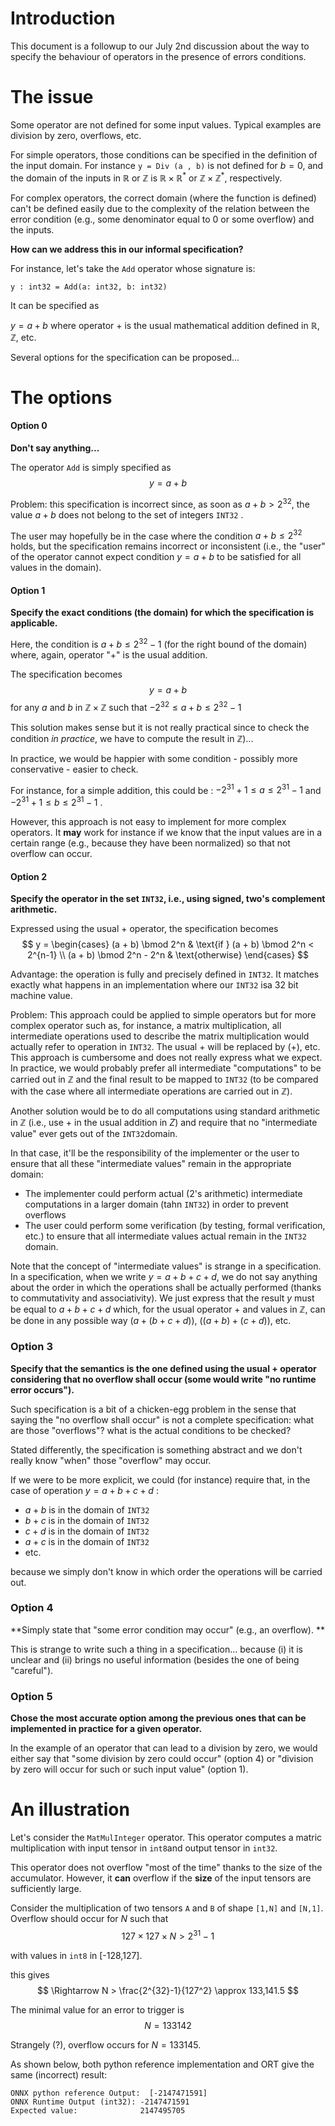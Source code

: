 # Introduction

This document is a followup to our July 2nd discussion about the way to specify the behaviour of operators in the presence of errors conditions.

# The issue 
Some operator are not defined for some input values. Typical examples are division by zero, overflows, etc.

For simple operators, those conditions can be specified in the definition of the input domain. For instance `y = Div (a , b)` is not defined for $b=0$, and the domain of the inputs in $\mathbb R$ or $\mathbb Z$ is $\mathbb R\times \mathbb R^*$  or $\mathbb Z\times \mathbb Z^*$, respectively.

For complex operators, the correct domain (where the function is defined) can't be defined easily due to the complexity of the relation between the error condition (e.g., some denominator equal to 0 or some overflow) and the inputs. 

**How can we address this in our informal specification?**

For instance, let's take the `Add` operator whose signature is:

`y : int32 = Add(a: int32, b: int32)`

It can be specified as 

$y = a+b$ where operator $+$ is the usual mathematical addition defined in $\mathbb R$, $\mathbb Z$, etc.

Several options for the specification can be proposed...

# The options

#### Option 0
**Don't say anything...**

The operator `Add` is simply specified as 
$$y = a + b $$

Problem: this specification is incorrect since, as soon as $a+b > 2^{32}$, the value $a+b$ does not belong to the set of integers `INT32`
.

The user may hopefully be in the case where the condition $a+b\leq 2^{32}$  holds, but the specification remains incorrect or inconsistent (i.e., the "user" of the operator cannot expect condition $y=a+b$ to be satisfied for all values in the domain). 

#### Option 1
**Specify the exact conditions (the domain) for which the specification is applicable.**

Here, the condition is $a+b \leq 2^{32}-1$ (for the right bound of the domain) where, again, operator "$+$" is the usual addition.

The specification becomes
$$y = a + b $$
for any $a$ and $b$ in $\mathbb Z \times \mathbb Z$  such that 
$-2^{32} \leq a+b \leq 2^{32}-1$

This solution makes sense but it is not really practical since to check the condition *in practice*, we have to compute the result in $\mathbb Z$)...

In practice, we would be happier with some condition - possibly more conservative - easier to check.

For instance, for a simple addition, this could be : $-2^{31}+1\leq a \leq 2^{31}-1$  and $-2^{31}+1 \leq b \leq 2^{31}-1$ .

However, this approach is not easy to implement for more complex operators. It **may** work for instance if we know that the input values are in a certain range (e.g., because they have been normalized) so that not overflow can occur. 

#### Option 2 
**Specify the operator in the set `INT32`, i.e.,  using signed, two's complement arithmetic.**

Expressed using the usual $+$ operator, the specification becomes
$$
y =
\begin{cases}
(a + b) \bmod 2^n & \text{if } (a + b) \bmod 2^n < 2^{n-1} \\
(a + b) \bmod 2^n - 2^n & \text{otherwise}
\end{cases}
$$

Advantage: the operation is fully and precisely defined in `INT32`. It matches exactly what happens in an implementation where our `INT32` isa 32 bit machine value. 

Problem: This approach could be applied to simple operators but for more complex operator such as, for instance, a matrix multiplication, all intermediate operations used to describe the matrix multiplication would actually refer to operation in `INT32`. The usual $+$ will be replaced by $(+)$, etc. This approach is cumbersome and does not really express what we expect. In practice, we would probably prefer all intermediate "computations" to be carried out in $\mathbb Z$ and the final result to be mapped to `INT32` (to be compared with the case where all intermediate operations are carried out in $\mathbb Z$).

Another solution would be to do all computations using standard arithmetic in $\mathbb Z$  (i.e., use $+$ in the usual addition in $Z$) and require that no "intermediate value" ever gets out of the `INT32`domain.

In that case, it'll be the responsibility of the implementer or the user to ensure that all these "intermediate values" remain in the appropriate domain:
- The implementer could perform actual (2's arithmetic) intermediate computations in a larger domain (tahn `INT32`) in order to prevent overflows
- The user could perform some verification (by testing, formal verification, etc.) to ensure that all intermediate values actual remain in the `INT32` domain.

Note that the concept of "intermediate values" is strange in a specification. In a specification, when we write $y=a+b+c+d$, we do not say anything about the order in which the operations shall be actually  performed (thanks to commutativity and associativity). We just express that the result $y$ must be equal to $a+b+c+d$ which, for the usual operator $+$ and values in $\mathbb Z$, can be done in any possible way ($a+(b+c+d))$, $((a+b)+(c+d)$), etc.

### Option 3
**Specify that the semantics is the one defined using the usual $+$ operator considering that no overflow shall occur (some  would write "no runtime error occurs").**

Such specification is a bit of a chicken-egg problem in the sense that saying the "no overflow shall occur" is not a complete specification: what are those "overflows"? what is the actual conditions to be checked?

Stated differently, the specification is something abstract and we don't really know "when" those "overflow" may occur. 

If we were to be more explicit, we could (for instance) require that, in the case of operation $y=a+b+c+d$ :
- $a+b$ is in the domain of `INT32`
- $b+c$ is in the domain of `INT32`
- $c+d$ is in the domain of `INT32`
- $a+c$ is in the domain of `INT32`
- etc. 
  
because we simply don't know in which order the operations will be carried out.

### Option 4
**Simply state that "some error condition may occur" (e.g., an overflow). 
**

This is strange to write such a thing in a specification... because (i) it is unclear and (ii) brings no useful information (besides the one of being "careful").

### Option 5
**Chose the most accurate option among the previous ones that can be implemented in practice for a given operator.**

In the example of an operator that can lead to a division by zero, we would either say that "some division by zero could occur" (option 4) or "division by zero will occur for such or such input value" (option 1).

# An illustration

Let's consider the `MatMulInteger` operator.
This operator computes a matric multiplication with input tensor in `int8`and output tensor in `int32`.

This operator does not overflow "most of the time" thanks to the size of the accumulator. However, it **can** overflow if the **size** of the  input tensors are sufficiently large.

Consider the multiplication of two tensors `A` and `B` of shape `[1,N]` and `[N,1]`. Overflow should occur for $N$ such that 
$$
127 \times 127 \times N > 2^{31} - 1
$$

with values in `int8` in [-128,127].

this gives 
$$
\Rightarrow N > \frac{2^{32}-1}{127^2} \approx 133,141.5
$$

The minimal value for an error to trigger is 
$$
N = 133142
$$

Strangely (?), overflow occurs for $N=133145$. 

As shown below, both  python reference implementation and ORT give the same (incorrect) result: 

```
ONNX python reference Output:  [-2147471591]
ONNX Runtime Output (int32): -2147471591
Expected value:              2147495705
```

